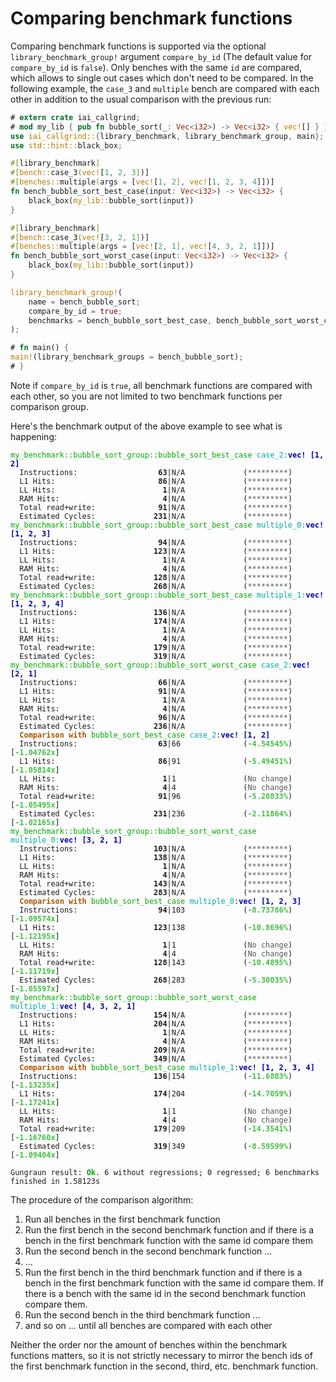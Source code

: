 <!-- markdownlint-disable MD025 MD042 MD033 -->

# Comparing benchmark functions

Comparing benchmark functions is supported via the optional
`library_benchmark_group!` argument `compare_by_id` (The default value for
`compare_by_id` is `false`). Only benches with the same `id` are compared, which
allows to single out cases which don't need to be compared. In the following
example, the `case_3` and `multiple` bench are compared with each other in
addition to the usual comparison with the previous run:

```rust
# extern crate iai_callgrind;
# mod my_lib { pub fn bubble_sort(_: Vec<i32>) -> Vec<i32> { vec![] } }
use iai_callgrind::{library_benchmark, library_benchmark_group, main};
use std::hint::black_box;

#[library_benchmark]
#[bench::case_3(vec![1, 2, 3])]
#[benches::multiple(args = [vec![1, 2], vec![1, 2, 3, 4]])]
fn bench_bubble_sort_best_case(input: Vec<i32>) -> Vec<i32> {
    black_box(my_lib::bubble_sort(input))
}

#[library_benchmark]
#[bench::case_3(vec![3, 2, 1])]
#[benches::multiple(args = [vec![2, 1], vec![4, 3, 2, 1]])]
fn bench_bubble_sort_worst_case(input: Vec<i32>) -> Vec<i32> {
    black_box(my_lib::bubble_sort(input))
}

library_benchmark_group!(
    name = bench_bubble_sort;
    compare_by_id = true;
    benchmarks = bench_bubble_sort_best_case, bench_bubble_sort_worst_case
);

# fn main() {
main!(library_benchmark_groups = bench_bubble_sort);
# }
```

Note if `compare_by_id` is `true`, all benchmark functions are compared with
each other, so you are not limited to two benchmark functions per comparison
group.

Here's the benchmark output of the above example to see what is happening:

<pre><code class="hljs"><span style="color:#0A0">my_benchmark::bubble_sort_group::bubble_sort_best_case</span> <span style="color:#0AA">case_2</span><span style="color:#0AA">:</span><b><span style="color:#00A">vec! [1, 2]</span></b>
  Instructions:     <b>             63</b>|N/A             (<span style="color:#555">*********</span>)
  L1 Hits:          <b>             86</b>|N/A             (<span style="color:#555">*********</span>)
  LL Hits:          <b>              1</b>|N/A             (<span style="color:#555">*********</span>)
  RAM Hits:         <b>              4</b>|N/A             (<span style="color:#555">*********</span>)
  Total read+write: <b>             91</b>|N/A             (<span style="color:#555">*********</span>)
  Estimated Cycles: <b>            231</b>|N/A             (<span style="color:#555">*********</span>)
<span style="color:#0A0">my_benchmark::bubble_sort_group::bubble_sort_best_case</span> <span style="color:#0AA">multiple_0</span><span style="color:#0AA">:</span><b><span style="color:#00A">vec! [1, 2, 3]</span></b>
  Instructions:     <b>             94</b>|N/A             (<span style="color:#555">*********</span>)
  L1 Hits:          <b>            123</b>|N/A             (<span style="color:#555">*********</span>)
  LL Hits:          <b>              1</b>|N/A             (<span style="color:#555">*********</span>)
  RAM Hits:         <b>              4</b>|N/A             (<span style="color:#555">*********</span>)
  Total read+write: <b>            128</b>|N/A             (<span style="color:#555">*********</span>)
  Estimated Cycles: <b>            268</b>|N/A             (<span style="color:#555">*********</span>)
<span style="color:#0A0">my_benchmark::bubble_sort_group::bubble_sort_best_case</span> <span style="color:#0AA">multiple_1</span><span style="color:#0AA">:</span><b><span style="color:#00A">vec! [1, 2, 3, 4]</span></b>
  Instructions:     <b>            136</b>|N/A             (<span style="color:#555">*********</span>)
  L1 Hits:          <b>            174</b>|N/A             (<span style="color:#555">*********</span>)
  LL Hits:          <b>              1</b>|N/A             (<span style="color:#555">*********</span>)
  RAM Hits:         <b>              4</b>|N/A             (<span style="color:#555">*********</span>)
  Total read+write: <b>            179</b>|N/A             (<span style="color:#555">*********</span>)
  Estimated Cycles: <b>            319</b>|N/A             (<span style="color:#555">*********</span>)
<span style="color:#0A0">my_benchmark::bubble_sort_group::bubble_sort_worst_case</span> <span style="color:#0AA">case_2</span><span style="color:#0AA">:</span><b><span style="color:#00A">vec! [2, 1]</span></b>
  Instructions:     <b>             66</b>|N/A             (<span style="color:#555">*********</span>)
  L1 Hits:          <b>             91</b>|N/A             (<span style="color:#555">*********</span>)
  LL Hits:          <b>              1</b>|N/A             (<span style="color:#555">*********</span>)
  RAM Hits:         <b>              4</b>|N/A             (<span style="color:#555">*********</span>)
  Total read+write: <b>             96</b>|N/A             (<span style="color:#555">*********</span>)
  Estimated Cycles: <b>            236</b>|N/A             (<span style="color:#555">*********</span>)
  <b><span style="color:#A50">Comparison with</span></b> <span style="color:#0A0">bubble_sort_best_case</span> <span style="color:#0AA">case_2</span>:<b><span style="color:#00A">vec! [1, 2]</span></b>
  Instructions:     <b>             63</b>|66              (<b><span style="color:#42c142">-4.54545%</span></b>) [<b><span style="color:#42c142">-1.04762x</span></b>]
  L1 Hits:          <b>             86</b>|91              (<b><span style="color:#42c142">-5.49451%</span></b>) [<b><span style="color:#42c142">-1.05814x</span></b>]
  LL Hits:          <b>              1</b>|1               (<span style="color:#555">No change</span>)
  RAM Hits:         <b>              4</b>|4               (<span style="color:#555">No change</span>)
  Total read+write: <b>             91</b>|96              (<b><span style="color:#42c142">-5.20833%</span></b>) [<b><span style="color:#42c142">-1.05495x</span></b>]
  Estimated Cycles: <b>            231</b>|236             (<b><span style="color:#42c142">-2.11864%</span></b>) [<b><span style="color:#42c142">-1.02165x</span></b>]
<span style="color:#0A0">my_benchmark::bubble_sort_group::bubble_sort_worst_case</span> <span style="color:#0AA">multiple_0</span><span style="color:#0AA">:</span><b><span style="color:#00A">vec! [3, 2, 1]</span></b>
  Instructions:     <b>            103</b>|N/A             (<span style="color:#555">*********</span>)
  L1 Hits:          <b>            138</b>|N/A             (<span style="color:#555">*********</span>)
  LL Hits:          <b>              1</b>|N/A             (<span style="color:#555">*********</span>)
  RAM Hits:         <b>              4</b>|N/A             (<span style="color:#555">*********</span>)
  Total read+write: <b>            143</b>|N/A             (<span style="color:#555">*********</span>)
  Estimated Cycles: <b>            283</b>|N/A             (<span style="color:#555">*********</span>)
  <b><span style="color:#A50">Comparison with</span></b> <span style="color:#0A0">bubble_sort_best_case</span> <span style="color:#0AA">multiple_0</span>:<b><span style="color:#00A">vec! [1, 2, 3]</span></b>
  Instructions:     <b>             94</b>|103             (<b><span style="color:#42c142">-8.73786%</span></b>) [<b><span style="color:#42c142">-1.09574x</span></b>]
  L1 Hits:          <b>            123</b>|138             (<b><span style="color:#42c142">-10.8696%</span></b>) [<b><span style="color:#42c142">-1.12195x</span></b>]
  LL Hits:          <b>              1</b>|1               (<span style="color:#555">No change</span>)
  RAM Hits:         <b>              4</b>|4               (<span style="color:#555">No change</span>)
  Total read+write: <b>            128</b>|143             (<b><span style="color:#42c142">-10.4895%</span></b>) [<b><span style="color:#42c142">-1.11719x</span></b>]
  Estimated Cycles: <b>            268</b>|283             (<b><span style="color:#42c142">-5.30035%</span></b>) [<b><span style="color:#42c142">-1.05597x</span></b>]
<span style="color:#0A0">my_benchmark::bubble_sort_group::bubble_sort_worst_case</span> <span style="color:#0AA">multiple_1</span><span style="color:#0AA">:</span><b><span style="color:#00A">vec! [4, 3, 2, 1]</span></b>
  Instructions:     <b>            154</b>|N/A             (<span style="color:#555">*********</span>)
  L1 Hits:          <b>            204</b>|N/A             (<span style="color:#555">*********</span>)
  LL Hits:          <b>              1</b>|N/A             (<span style="color:#555">*********</span>)
  RAM Hits:         <b>              4</b>|N/A             (<span style="color:#555">*********</span>)
  Total read+write: <b>            209</b>|N/A             (<span style="color:#555">*********</span>)
  Estimated Cycles: <b>            349</b>|N/A             (<span style="color:#555">*********</span>)
  <b><span style="color:#A50">Comparison with</span></b> <span style="color:#0A0">bubble_sort_best_case</span> <span style="color:#0AA">multiple_1</span>:<b><span style="color:#00A">vec! [1, 2, 3, 4]</span></b>
  Instructions:     <b>            136</b>|154             (<b><span style="color:#42c142">-11.6883%</span></b>) [<b><span style="color:#42c142">-1.13235x</span></b>]
  L1 Hits:          <b>            174</b>|204             (<b><span style="color:#42c142">-14.7059%</span></b>) [<b><span style="color:#42c142">-1.17241x</span></b>]
  LL Hits:          <b>              1</b>|1               (<span style="color:#555">No change</span>)
  RAM Hits:         <b>              4</b>|4               (<span style="color:#555">No change</span>)
  Total read+write: <b>            179</b>|209             (<b><span style="color:#42c142">-14.3541%</span></b>) [<b><span style="color:#42c142">-1.16760x</span></b>]
  Estimated Cycles: <b>            319</b>|349             (<b><span style="color:#42c142">-8.59599%</span></b>) [<b><span style="color:#42c142">-1.09404x</span></b>]

Gungraun result: <b><span style="color:#0A0">Ok</span></b>. 6 without regressions; 0 regressed; 6 benchmarks finished in 1.58123s</code></pre>

The procedure of the comparison algorithm:

1. Run all benches in the first benchmark function
2. Run the first bench in the second benchmark function and if there is a bench
   in the first benchmark function with the same id compare them
3. Run the second bench in the second benchmark function ...
4. ...
5. Run the first bench in the third benchmark function and if there is a bench
   in the first benchmark function with the same id compare them. If there is a
   bench with the same id in the second benchmark function compare them.
6. Run the second bench in the third benchmark function ...
7. and so on ... until all benches are compared with each other

Neither the order nor the amount of benches within the benchmark functions
matters, so it is not strictly necessary to mirror the bench ids of the first
benchmark function in the second, third, etc. benchmark function.
